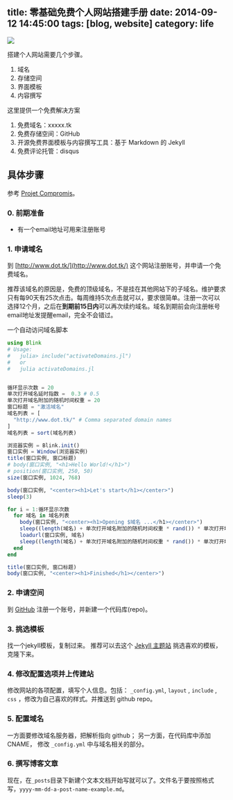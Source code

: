 title: 零基础免费个人网站搭建手册
date: 2014-09-12 14:45:00
tags: [blog, website]
category: life
---

![](/images/hello_notebook.jpg)

搭建个人网站需要几个步骤。

1. 域名
2. 存储空间
3. 界面模板
4. 内容撰写

这里提供一个免费解决方案

<!--more-->

1. 免费域名：xxxxx.tk
2. 免费存储空间：GitHub
3. 开源免费界面模板与内容撰写工具：基于 Markdown 的 Jekyll
4. 免费评论托管：disqus

具体步骤
----

参考 [Projet Compromis](http://projetcompromis.tk/)。

### 0. 前期准备 ###

+ 有一个email地址可用来注册账号

### 1. 申请域名 ###

到 [http://www.dot.tk/](http://www.dot.tk/) 这个网站注册账号，并申请一个免费域名。

推荐该域名的原因是，免费的顶级域名，不是挂在其他网站下的子域名。维护要求只有每90天有25次点击。每周维持5次点击就可以，要求很简单。注册一次可以选择12个月，之后在**到期前15日内**可以再次续约域名。域名到期前会向注册帐号email地址发提醒email，完全不会错过。

一个自动访问域名脚本

```julia
using Blink
# Usage:
#   julia> include("activateDomains.jl")
#   or
#   julia activateDomains.jl


循环显示次数 = 20
单次打开域名延时指数 =  0.3 # 0.5
单次打开域名附加的随机时间权重 = 20
窗口标题 = "激活域名"
域名列表 = [
  "http://www.dot.tk/" # Comma separated domain names
]
域名列表 = sort(域名列表)

浏览器实例 = Blink.init()
窗口实例 = Window(浏览器实例)
title(窗口实例, 窗口标题)
# body(窗口实例, "<h1>Hello World!</h1>")
# position(窗口实例, 250, 50)
size(窗口实例, 1024, 768)

body(窗口实例, "<center><h1>Let's start</h1></center>")
sleep(3)

for i = 1:循环显示次数
  for 域名 in 域名列表
    body(窗口实例, "<center><h1>Opening $域名 ...</h1></center>")
    sleep((length(域名) + 单次打开域名附加的随机时间权重 * rand()) * 单次打开域名延时指数)
    loadurl(窗口实例, 域名)
    sleep((length(域名) + 单次打开域名附加的随机时间权重 * rand()) * 单次打开域名延时指数)
  end
end

title(窗口实例, 窗口标题)
body(窗口实例, "<center><h1>Finished</h1></center>")
```

### 2. 申请空间 ###

到 [GitHub](http://www.github.com) 注册一个账号，并新建一个代码库(repo)。

### 3. 挑选模板 ###

找一个jekyll模板，复制过来。 推荐可以去这个 [Jekyll 主题站](http://jekyllthemes.org/) 挑选喜欢的模板，克隆下来。

### 4. 修改配置选项并上传建站 ###

修改网站的各项配置，填写个人信息。包括： `_config.yml`, `layout` , `include` , `css` ，修改为自己喜欢的样式。并推送到 github repo。

### 5. 配置域名 ###

一方面要修改域名服务器，把解析指向 github； 另一方面，在代码库中添加 CNAME， 修改 `_config.yml` 中与域名相关的部分。

### 6. 撰写博客文章 ###

现在，在`_posts`目录下新建个文本文档开始写就可以了。文件名于要按照格式写，`yyyy-mm-dd-a-post-name-example.md`。
